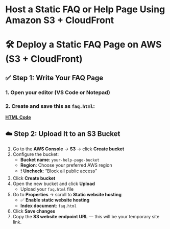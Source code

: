 # Host a Static FAQ or Help Page Using Amazon S3 + CloudFront

# 🛠️ Deploy a Static FAQ Page on AWS (S3 + CloudFront)

## ✅ Step 1: Write Your FAQ Page

### 1. Open your editor (VS Code or Notepad)
### 2. Create and save this as `faq.html`:

[**HTML Code**](FAQs-Webpage-HTML.md)

## ☁️ Step 2: Upload It to an S3 Bucket

1. Go to the **AWS Console** → **S3** → click **Create bucket**
2. Configure the bucket:
   - **Bucket name**: `your-help-page-bucket`
   - **Region**: Choose your preferred AWS region
   - ❗ **Uncheck**: “Block all public access”
3. Click **Create bucket**
4. Open the new bucket and click **Upload**
   - Upload your `faq.html` file
5. Go to **Properties** → scroll to **Static website hosting**
   - ✅ **Enable static website hosting**
   - **Index document**: `faq.html`
6. Click **Save changes**
7. Copy the **S3 website endpoint URL** — this will be your temporary site link.
